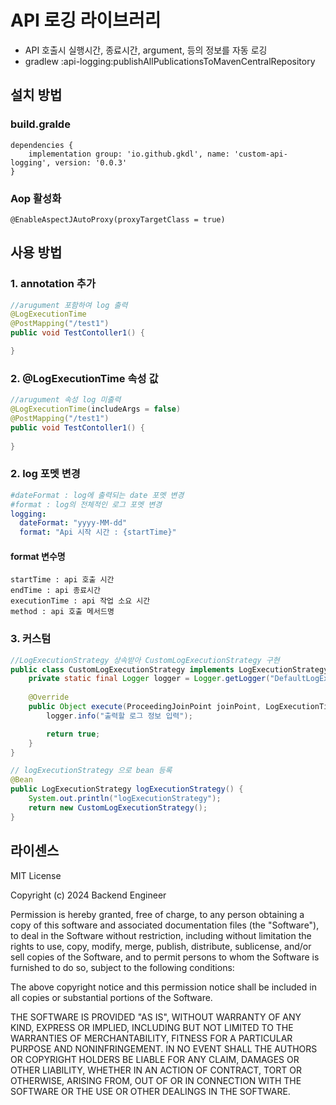 # API 로깅 라이브러리
- API 호출시 실행시간, 종료시간, argument, 등의 정보를 자동 로깅
- gradlew :api-logging:publishAllPublicationsToMavenCentralRepository

## 설치 방법
### build.gralde
```
dependencies {
    implementation group: 'io.github.gkdl', name: 'custom-api-logging', version: '0.0.3'
}
```

### Aop 활성화
```
@EnableAspectJAutoProxy(proxyTargetClass = true)
```

## 사용 방법

### 1. annotation 추가
```JAVA
//arugument 포함하여 log 출력
@LogExecutionTime
@PostMapping("/test1")
public void TestContoller1() {

}
```

### 2. @LogExecutionTime 속성 값
```JAVA
//arugument 속성 log 미출력
@LogExecutionTime(includeArgs = false)
@PostMapping("/test1")
public void TestContoller1() {
    
}
```

### 2. log 포멧 변경
```yaml
#dateFormat : log에 출력되는 date 포멧 변경
#format : log의 전체적인 로그 포멧 변경
logging:
  dateFormat: "yyyy-MM-dd"
  format: "Api 시작 시간 : {startTime}"

```
#### format 변수명
 ```
 startTime : api 호출 시간
 endTime : api 종료시간
 executionTime : api 작업 소요 시간
 method : api 호출 메서드명
 ```

### 3. 커스텀
```JAVA
//LogExecutionStrategy 상속받아 CustomLogExecutionStrategy 구현
public class CustomLogExecutionStrategy implements LogExecutionStrategy  {
    private static final Logger logger = Logger.getLogger("DefaultLogExecutionStrategy");
    
    @Override
    public Object execute(ProceedingJoinPoint joinPoint, LogExecutionTime logExecutionTime) throws Throwable {
        logger.info("출력할 로그 정보 입력");

        return true;
    }
}

// logExecutionStrategy 으로 bean 등록
@Bean
public LogExecutionStrategy logExecutionStrategy() {
    System.out.println("logExecutionStrategy");
    return new CustomLogExecutionStrategy();
}
```

## 라이센스
MIT License

Copyright (c) 2024 Backend Engineer

Permission is hereby granted, free of charge, to any person obtaining a copy
of this software and associated documentation files (the "Software"), to deal
in the Software without restriction, including without limitation the rights
to use, copy, modify, merge, publish, distribute, sublicense, and/or sell
copies of the Software, and to permit persons to whom the Software is
furnished to do so, subject to the following conditions:

The above copyright notice and this permission notice shall be included in all
copies or substantial portions of the Software.

THE SOFTWARE IS PROVIDED "AS IS", WITHOUT WARRANTY OF ANY KIND, EXPRESS OR
IMPLIED, INCLUDING BUT NOT LIMITED TO THE WARRANTIES OF MERCHANTABILITY,
FITNESS FOR A PARTICULAR PURPOSE AND NONINFRINGEMENT. IN NO EVENT SHALL THE
AUTHORS OR COPYRIGHT HOLDERS BE LIABLE FOR ANY CLAIM, DAMAGES OR OTHER
LIABILITY, WHETHER IN AN ACTION OF CONTRACT, TORT OR OTHERWISE, ARISING FROM,
OUT OF OR IN CONNECTION WITH THE SOFTWARE OR THE USE OR OTHER DEALINGS IN THE
SOFTWARE.